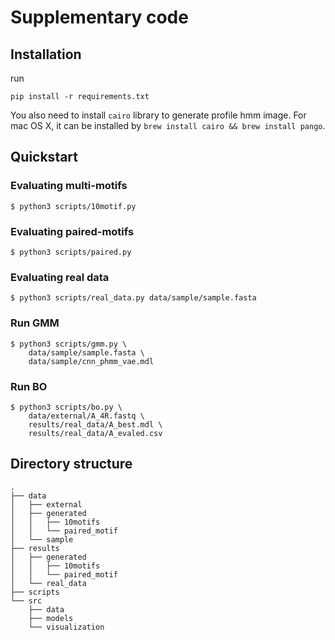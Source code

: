 # Supplementary code

## Installation
run

```shell
pip install -r requirements.txt
```

You also need to install `cairo` library to generate profile hmm image. For mac OS X, it can be installed by `brew install cairo && brew install pango`.



## Quickstart

### Evaluating multi-motifs
```shell
$ python3 scripts/10motif.py 
```

### Evaluating paired-motifs
```shell
$ python3 scripts/paired.py
```

### Evaluating real data
```shell
$ python3 scripts/real_data.py data/sample/sample.fasta
```

### Run GMM
```shell
$ python3 scripts/gmm.py \
    data/sample/sample.fasta \
    data/sample/cnn_phmm_vae.mdl
```

### Run BO
```shell
$ python3 scripts/bo.py \
    data/external/A_4R.fastq \
    results/real_data/A_best.mdl \
    results/real_data/A_evaled.csv
```


## Directory structure
```
.
├── data
│   ├── external
│   ├── generated
│   │   ├── 10motifs
│   │   └── paired_motif
│   └── sample
├── results
│   ├── generated
│   │   ├── 10motifs
│   │   └── paired_motif
│   └── real_data
├── scripts
└── src
    ├── data
    ├── models
    └── visualization
```
